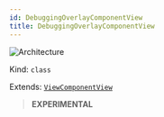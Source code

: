 ```yaml
---
id: DebuggingOverlayComponentView
title: DebuggingOverlayComponentView
---
```


![Architecture](https://img.shields.io/badge/architecture-new_only-blue)

Kind: `class`

Extends: [`ViewComponentView`](ViewComponentView)

> **EXPERIMENTAL**
